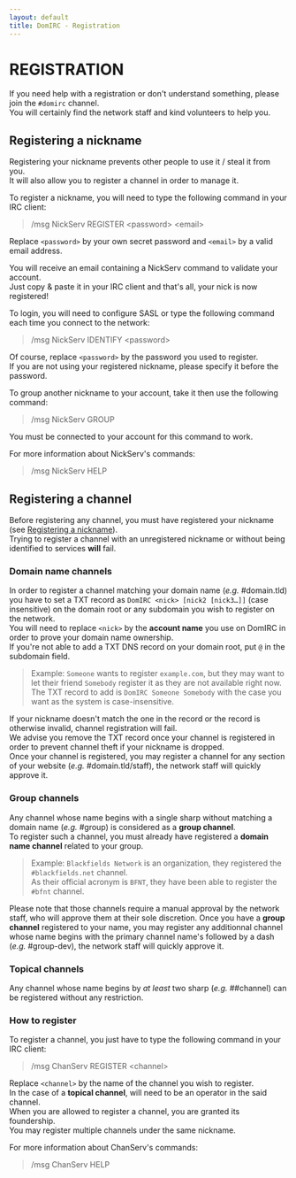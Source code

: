 ```yaml
---
layout: default
title: DomIRC - Registration
---
```


# REGISTRATION

If you need help with a registration or don't understand something, please join the `#domirc` channel.  
You will certainly find the network staff and kind volunteers to help you.


## Registering a nickname  

Registering your nickname prevents other people to use it / steal it from you.  
It will also allow you to register a channel in order to manage it.

To register a nickname, you will need to type the following command in your IRC client:
  
> /msg NickServ REGISTER \<password\> \<email\>

Replace `<password>` by your own secret password and `<email>` by a valid email address.

You will receive an email containing a NickServ command to validate your account.  
Just copy & paste it in your IRC client and that's all, your nick is now registered!

To login, you will need to configure SASL or type the following command each time you connect to the network:  

> /msg NickServ IDENTIFY \<password\>

Of course, replace `<password>` by the password you used to register.  
If you are not using your registered nickname, please specify it before the password.

To group another nickname to your account, take it then use the following command:  

> /msg NickServ GROUP

You must be connected to your account for this command to work.

For more information about NickServ's commands:  

> /msg NickServ HELP


## Registering a channel

Before registering any channel, you must have registered your nickname (see [Registering a nickname](#registering-a-nickname)).  
Trying to register a channel with an unregistered nickname or without being identified to services **will** fail.


### Domain name channels

In order to register a channel matching your domain name (*e.g.* #domain.tld) you have to set a TXT record as `DomIRC <nick> [nick2 [nick3…]]` (case insensitive) on the domain root or any subdomain you wish to register on the network.  
You will need to replace `<nick>` by the **account name** you use on DomIRC in order to prove your domain name ownership.  
If you're not able to add a TXT DNS record on your domain root, put `@` in the subdomain field.

> Example: `Someone` wants to register `example.com`, but they may want to let their friend `Somebody` register it as they are not available right now. The TXT record to add is `DomIRC Someone Somebody` with the case you want as the system is case-insensitive.

If your nickname doesn't match the one in the record or the record is otherwise invalid, channel registration will fail.  
We advise you remove the TXT record once your channel is registered in order to prevent channel theft if your nickname is dropped.  
Once your channel is registered, you may register a channel for any section of your website (*e.g.* #domain.tld/staff), the network staff will quickly approve it.


### Group channels
Any channel whose name begins with a single sharp without matching a domain name (*e.g.* #group) is considered as a **group channel**.  
To register such a channel, you must already have registered a **domain name channel** related to your group.  

> Example: `Blackfields Network` is an organization, they registered the `#blackfields.net` channel.  
> As their official acronym is `BFNT`, they have been able to register the `#bfnt` channel.

Please note that those channels require a manual approval by the network staff, who will approve them at their sole discretion.
Once you have a **group channel** registered to your name, you may register any additionnal channel whose name begins with the primary channel name's followed by a dash (*e.g.* #group-dev), the network staff will quickly approve it.

### Topical channels
Any channel whose name begins by *at least* two sharp (*e.g.* ##channel) can be registered without any restriction.  


### How to register
To register a channel, you just have to type the following command in your IRC client:  

> /msg ChanServ REGISTER \<channel\>

Replace `<channel>` by the name of the channel you wish to register.  
In the case of a **topical channel**, will need to be an operator in the said channel.  
When you are allowed to register a channel, you are granted its foundership.  
You may register multiple channels under the same nickname.

For more information about ChanServ's commands:  

> /msg ChanServ HELP
